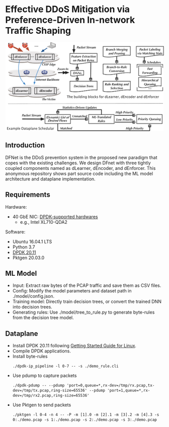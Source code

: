 # Effective DDoS Mitigation via Preference-Driven In-network Traffic Shaping

![avatar](./model/arc.png)

## Introduction

DFNet is the DDoS prevention system in the proposed new paradigm that copes with the existing challenges. We design DFnet with three tightly coupled components named as dLearner, dEncoder, and dEnforcer. This anonymous repository shows part source code including the ML model architecture and dataplane implementation. 

## Requirements

Hardware:
- 40 GbE NIC: [DPDK-supported hardwares](https://core.dpdk.org/supported/)
  - e.g., Intel XL710-QDA2

Software:
- Ubuntu 16.04.1 LTS
- Python 3.7
- [DPDK 20.11](http://git.dpdk.org/dpdk-stable/tag/?h=v20.11)
- Pktgen 20.03.0

## ML Model

- Input: Extract raw bytes of the PCAP traffic and save them as CSV files. 
- Config: Modify the model parameters and dataset path in ./model/config.json. 
- Training model: Directly train decision trees, or convert the trained DNN into decision trees. 
- Generating rules: Use ./model/tree_to_rule.py to generate byte-rules from the decision tree model. 

## Dataplane

- Install DPDK 20.11 following [Getting Started Guide for Linux](https://doc.dpdk.org/guides-20.11/linux_gsg/index.html).
- Compile DPDK applications.
- Install byte-rules
	```
	./dpdk-ip_pipeline -l 0-7 -- -s ./demo_rule.cli
	```
- Use pdump to capture packets
	```
	./dpdk-pdump -- --pdump 'port=0,queue=*,rx-dev=/tmp/rx.pcap,tx-dev=/tmp/tx.pcap,ring-size=65536' --pdump 'port=1,queue=*,rx-dev=/tmp/rx2.pcap,ring-size=65536'
	```
- Use Pktgen to send packets
	```
	./pktgen -l 0-4 -n 4 -- -P -m [1].0 -m [2].1 -m [3].2 -m [4].3 -s 0:./demo.pcap -s 1:./demo.pcap -s 2:./demo.pcap -s 3:./demo.pcap
	```

